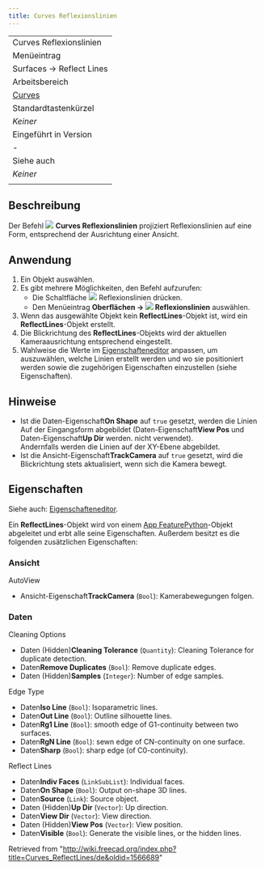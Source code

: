 ```yaml
---
title: Curves Reflexionslinien
---
```

|  |
| --- |
| Curves Reflexionslinien |
| Menüeintrag |
| Surfaces → Reflect Lines |
| Arbeitsbereich |
| [Curves](/Curves_Workbench/de "Curves Workbench/de") |
| Standardtastenkürzel |
| *Keiner* |
| Eingeführt in Version |
| - |
| Siehe auch |
| *Keiner* |
|  |

## Beschreibung

Der Befehl ![](/images/Curves_ReflectLines.svg) **Curves Reflexionslinien** projiziert Reflexionslinien auf eine Form, entsprechend der Ausrichtung einer Ansicht.

## Anwendung

1. Ein Objekt auswählen.
2. Es gibt mehrere Möglichkeiten, den Befehl aufzurufen:
   * Die Schaltfläche ![](/images/Curves_ReflectLines.svg) Reflexionslinien drücken.
   * Den Menüeintrag  **Oberflächen → ![](/images/Curves_ReflectLines.svg) Reflexionslinien** auswählen.
3. Wenn das ausgewählte Objekt kein **ReflectLines**-Objekt ist, wird ein **ReflectLines**-Objekt erstellt.
4. Die Blickrichtung des **ReflectLines**-Objekts wird der aktuellen Kameraausrichtung entsprechend eingestellt.
5. Wahlweise die Werte im [Eigenschafteneditor](/Property_editor/de "Property editor/de") anpassen, um auszuwählen, welche Linien erstellt werden und wo sie positioniert werden sowie die zugehörigen Eigenschaften einzustellen (siehe Eigenschaften).

## Hinweise

* Ist die Daten-Eigenschaft**On Shape** auf `true` gesetzt, werden die Linien Auf der Eingangsform abgebildet (Daten-Eigenschaft**View Pos** und Daten-Eigenschaft**Up Dir** werden. nicht verwendet).  
  Andernfalls werden die Linien auf der XY-Ebene abgebildet.
* Ist die Ansicht-Eigenschaft**TrackCamera** auf `true` gesetzt, wird die Blickrichtung stets aktualisiert, wenn sich die Kamera bewegt.

## Eigenschaften

Siehe auch: [Eigenschafteneditor](/Property_editor/de "Property editor/de").

Ein **ReflectLines**-Objekt wird von einem [App FeaturePython](/App_FeaturePython/de "App FeaturePython/de")-Objekt abgeleitet und erbt alle seine Eigenschaften. Außerdem besitzt es die folgenden zusätzlichen Eigenschaften:

### Ansicht

AutoView

* Ansicht-Eigenschaft**TrackCamera** (`Bool`): Kamerabewegungen folgen.

### Daten

Cleaning Options

* Daten (Hidden)**Cleaning Tolerance** (`Quantity`): Cleaning Tolerance for duplicate detection.
* Daten**Remove Duplicates** (`Bool`): Remove duplicate edges.
* Daten (Hidden)**Samples** (`Integer`): Number of edge samples.

Edge Type

* Daten**Iso Line** (`Bool`): Isoparametric lines.
* Daten**Out Line** (`Bool`): Outline silhouette lines.
* Daten**Rg1 Line** (`Bool`): smooth edge of G1-continuity between two surfaces.
* Daten**RgN Line** (`Bool`): sewn edge of CN-continuity on one surface.
* Daten**Sharp** (`Bool`): sharp edge (of C0-continuity).

Reflect Lines

* Daten**Indiv Faces** (`LinkSubList`): Individual faces.
* Daten**On Shape** (`Bool`): Output on-shape 3D lines.
* Daten**Source** (`Link`): Source object.
* Daten (Hidden)**Up Dir** (`Vector`): Up direction.
* Daten**View Dir** (`Vector`): View direction.
* Daten (Hidden)**View Pos** (`Vector`): View position.
* Daten**Visible** (`Bool`): Generate the visible lines, or the hidden lines.

Retrieved from "<http://wiki.freecad.org/index.php?title=Curves_ReflectLines/de&oldid=1566689>"